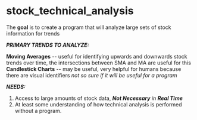 # stock_technical_analysis
The **goal** is to create a program that will analyze large sets of stock information for trends

**_PRIMARY TRENDS TO ANALYZE:_**

   **Moving Averages** -- useful for identifying upwards and downwards stock trends over time, the intersections between SMA and MA are useful for this
   **Candlestick Charts** -- may be useful, very helpful for humans because there are visual identifiers _not so sure if it will be useful for a program_
   
_**NEEDS:**_
  1. Access to large amounts of stock data, _**Not Necessary** in **Real Time**_
  2. At least some understanding of how technical analysis is performed without a program. 
  
